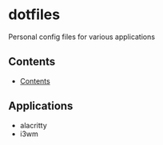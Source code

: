 # dotfiles

Personal config files for various applications

## Contents

- [Contents](#contents)  

## Applications
- alacritty
- i3wm
